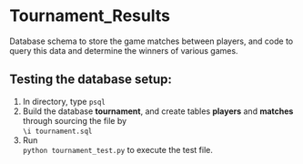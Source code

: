 # Tournament_Results
Database schema to store the game matches between players, and code to query this data and determine the winners of various games.

## Testing the database setup:
1. In directory, type `psql`
2. Build the database **tournament**, and create tables **players** and **matches** through sourcing the file by <br>
  `\i tournament.sql`
3. Run <br> `python tournament_test.py` to execute the test file. 
